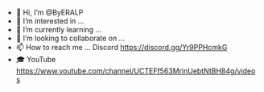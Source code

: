 - 👋 Hi, I’m @ByERALP 
- 👀 I’m interested in ...
- 🌱 I’m currently learning ...
- 💞️ I’m looking to collaborate on ...
- 📫 How to reach me ... Discord  https://discord.gg/Yr9PPHcmkG
- 🎓 YouTube https://www.youtube.com/channel/UCTEFf563MrinUebtNtBH84g/videos
<!---
ByERALP/ByERALP is a ✨ special ✨ repository because its `README.md` (this file) appears on your GitHub profile.
You can click the Preview link to take a look at your changes.
--->
